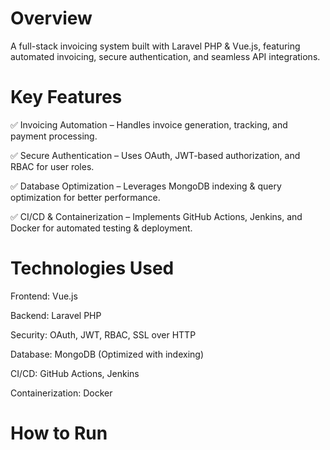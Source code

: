 # Overview
A full-stack invoicing system built with Laravel PHP & Vue.js, featuring automated invoicing, secure authentication, and seamless API integrations.

# Key Features
✅ Invoicing Automation – Handles invoice generation, tracking, and payment processing.

✅ Secure Authentication – Uses OAuth, JWT-based authorization, and RBAC for user roles.

✅ Database Optimization – Leverages MongoDB indexing & query optimization for better performance.

✅ CI/CD & Containerization – Implements GitHub Actions, Jenkins, and Docker for automated testing & deployment.

# Technologies Used
Frontend: Vue.js

Backend: Laravel PHP

Security: OAuth, JWT, RBAC, SSL over HTTP

Database: MongoDB (Optimized with indexing)

CI/CD: GitHub Actions, Jenkins

Containerization: Docker

# How to Run
